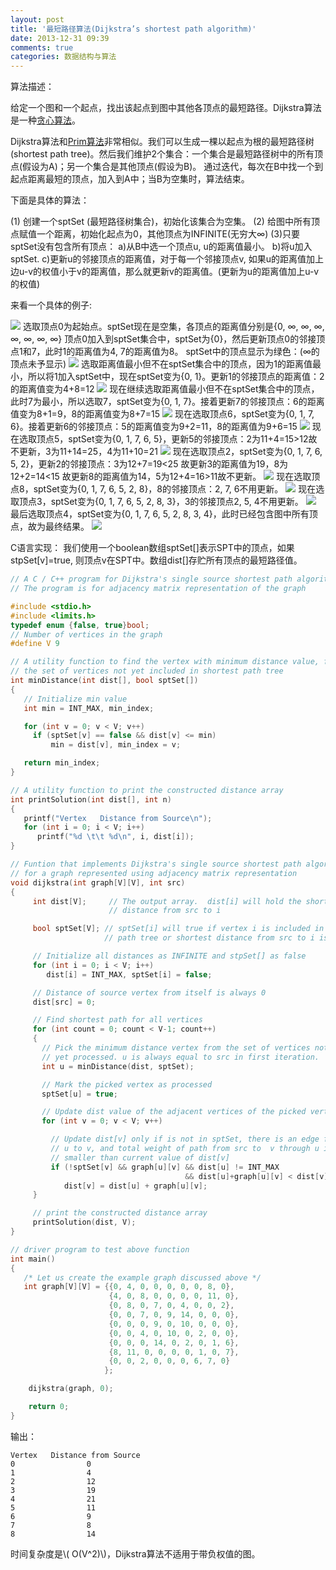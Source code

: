 ```yaml
---
layout: post
title: '最短路径算法(Dijkstra’s shortest path algorithm)'
date: 2013-12-31 09:39
comments: true
categories: 数据结构与算法
---
```

算法描述：

给定一个图和一个起点，找出该起点到图中其他各顶点的最短路径。Dijkstra算法是一种[贪心算法](http://en.wikipedia.org/wiki/Greedy_algorithm)。

Dijkstra算法和[Prim算法](http://en.wikipedia.org/wiki/Prim%27s_algorithm)非常相似。我们可以生成一棵以起点为根的最短路径树(shortest path tree)。然后我们维护2个集合：一个集合是最短路径树中的所有顶点(假设为A)；另一个集合是其他顶点(假设为B)。
通过迭代，每次在B中找一个到起点距离最短的顶点，加入到A中；当B为空集时，算法结束。

下面是具体的算法：

(1) 创建一个sptSet (最短路径树集合)，初始化该集合为空集。
(2) 给图中所有顶点赋值一个距离，初始化起点为0，其他顶点为INFINITE(无穷大&#8734;)
(3)只要sptSet没有包含所有顶点：
a)从B中选一个顶点u, u的距离值最小。
b)将u加入sptSet.
c)更新u的邻接顶点的距离值，对于每一个邻接顶点v, 如果u的距离值加上边u-v的权值小于v的距离值，那么就更新v的距离值。(更新为u的距离值加上u-v的权值)

来看一个具体的例子:

![](http://d2o58evtke57tz.cloudfront.net/wp-content/uploads/Fig-11.jpg)
选取顶点0为起始点。sptSet现在是空集，各顶点的距离值分别是{0, &#8734;, &#8734;, &#8734;, &#8734;, &#8734;, &#8734;, &#8734;}
顶点0加入到sptSet集合中，sptSet为{0}，然后更新顶点0的邻接顶点1和7，此时1的距离值为4, 7的距离值为8。
sptSet中的顶点显示为绿色：(&#8734;的顶点未予显示)
![](http://d2o58evtke57tz.cloudfront.net/wp-content/uploads/MST1.jpg)
选取距离值最小但不在sptSet集合中的顶点，因为1的距离值最小，所以将1加入sptSet中，现在sptSet变为{0, 1}。更新1的邻接顶点的距离值：2的距离值变为4+8=12
![](http://d2o58evtke57tz.cloudfront.net/wp-content/uploads/DIJ2.jpg)
 现在继续选取距离值最小但不在sptSet集合中的顶点，此时7为最小，所以选取7，sptSet变为{0, 1, 7}。接着更新7的邻接顶点：6的距离值变为8+1=9，8的距离值变为8+7=15
![](http://d2o58evtke57tz.cloudfront.net/wp-content/uploads/DIJ3.jpg)
现在选取顶点6，sptSet变为{0, 1, 7, 6}。接着更新6的邻接顶点：5的距离值变为9+2=11，8的距离值为9+6=15
![](http://d2o58evtke57tz.cloudfront.net/wp-content/uploads/DIJ4.jpg)
现在选取顶点5，sptSet变为{0, 1, 7, 6, 5}，更新5的邻接顶点：2为11+4=15>12故不更新，3为11+14=25，4为11+10=21
![](http://ww3.sinaimg.cn/large/90b90757gw1ec50hbzue9j20hl08k74j.jpg)
现在选取顶点2，sptSet变为{0, 1, 7, 6, 5, 2}，更新2的邻接顶点：3为12+7=19\<25 故更新3的距离值为19，8为12+2=14\<15 故更新8的距离值为14，5为12+4=16>11故不更新。
![](https://ww1.sinaimg.cn/large/90b90757gw1ec50rnhr0vj20hl08kglv.jpg)
现在选取顶点8，sptSet变为{0, 1, 7, 6, 5, 2, 8}，8的邻接顶点：2, 7, 6不用更新。
![](https://ww1.sinaimg.cn/large/90b90757gw1ec50wqfo85j20hl08kmxf.jpg)
现在选取顶点3，sptSet变为{0, 1, 7, 6, 5, 2, 8, 3}，3的邻接顶点2, 5, 4不用更新。
![](http://ww3.sinaimg.cn/large/90b90757gw1ec511amgwbj20hl08kq37.jpg)
最后选取顶点4，sptSet变为{0, 1, 7, 6, 5, 2, 8, 3, 4}，此时已经包含图中所有顶点，故为最终结果。
![](https://ww1.sinaimg.cn/large/90b90757gw1ec511vb6c5j20hl08kq37.jpg)

C语言实现：
我们使用一个boolean数组sptSet[]表示SPT中的顶点，如果stpSet[v]=true, 则顶点v在SPT中。数组dist[]存贮所有顶点的最短路径值。

```c
// A C / C++ program for Dijkstra's single source shortest path algorithm.
// The program is for adjacency matrix representation of the graph

#include <stdio.h>
#include <limits.h>
typedef enum {false, true}bool;
// Number of vertices in the graph
#define V 9

// A utility function to find the vertex with minimum distance value, from
// the set of vertices not yet included in shortest path tree
int minDistance(int dist[], bool sptSet[])
{
   // Initialize min value
   int min = INT_MAX, min_index;

   for (int v = 0; v < V; v++)
     if (sptSet[v] == false && dist[v] <= min)
         min = dist[v], min_index = v;

   return min_index;
}

// A utility function to print the constructed distance array
int printSolution(int dist[], int n)
{
   printf("Vertex   Distance from Source\n");
   for (int i = 0; i < V; i++)
      printf("%d \t\t %d\n", i, dist[i]);
}

// Funtion that implements Dijkstra's single source shortest path algorithm
// for a graph represented using adjacency matrix representation
void dijkstra(int graph[V][V], int src)
{
     int dist[V];     // The output array.  dist[i] will hold the shortest
                      // distance from src to i

     bool sptSet[V]; // sptSet[i] will true if vertex i is included in shortest
                     // path tree or shortest distance from src to i is finalized

     // Initialize all distances as INFINITE and stpSet[] as false
     for (int i = 0; i < V; i++)
        dist[i] = INT_MAX, sptSet[i] = false;

     // Distance of source vertex from itself is always 0
     dist[src] = 0;

     // Find shortest path for all vertices
     for (int count = 0; count < V-1; count++)
     {
       // Pick the minimum distance vertex from the set of vertices not
       // yet processed. u is always equal to src in first iteration.
       int u = minDistance(dist, sptSet);

       // Mark the picked vertex as processed
       sptSet[u] = true;

       // Update dist value of the adjacent vertices of the picked vertex.
       for (int v = 0; v < V; v++)

         // Update dist[v] only if is not in sptSet, there is an edge from
         // u to v, and total weight of path from src to  v through u is
         // smaller than current value of dist[v]
         if (!sptSet[v] && graph[u][v] && dist[u] != INT_MAX
                                       && dist[u]+graph[u][v] < dist[v])
            dist[v] = dist[u] + graph[u][v];
     }

     // print the constructed distance array
     printSolution(dist, V);
}

// driver program to test above function
int main()
{
   /* Let us create the example graph discussed above */
   int graph[V][V] = {{0, 4, 0, 0, 0, 0, 0, 8, 0},
                      {4, 0, 8, 0, 0, 0, 0, 11, 0},
                      {0, 8, 0, 7, 0, 4, 0, 0, 2},
                      {0, 0, 7, 0, 9, 14, 0, 0, 0},
                      {0, 0, 0, 9, 0, 10, 0, 0, 0},
                      {0, 0, 4, 0, 10, 0, 2, 0, 0},
                      {0, 0, 0, 14, 0, 2, 0, 1, 6},
                      {8, 11, 0, 0, 0, 0, 1, 0, 7},
                      {0, 0, 2, 0, 0, 0, 6, 7, 0}
                     };

    dijkstra(graph, 0);

    return 0;
}
```

输出：

```
Vertex   Distance from Source
0                0
1                4
2                12
3                19
4                21
5                11
6                9
7                8
8                14
```


时间复杂度是\\( O(V^2)\\)，Dijkstra算法不适用于带负权值的图。